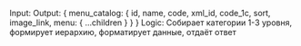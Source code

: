 Input:
Output:
	{
		menu_catalog: {
			id,
			name,
			code,
			xml_id,
			code_1c,
			sort,
			image_link,
			menu: {
				...children
			}
		}
	}
Logic:
Собирает категории 1-3 уровня, формирует иерархию, форматирует данные, отдаёт ответ